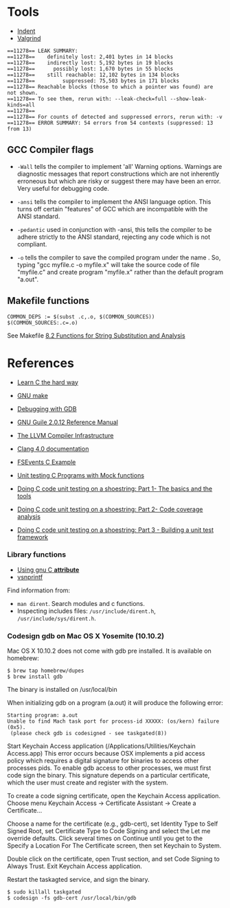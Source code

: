 # Tools

- [Indent](https://www.gnu.org/software/indent/)
- [Valgrind](http://valgrind.org)

```
==11278== LEAK SUMMARY:
==11278==    definitely lost: 2,401 bytes in 14 blocks
==11278==    indirectly lost: 5,192 bytes in 19 blocks
==11278==      possibly lost: 1,670 bytes in 55 blocks
==11278==    still reachable: 12,102 bytes in 134 blocks
==11278==         suppressed: 75,503 bytes in 171 blocks
==11278== Reachable blocks (those to which a pointer was found) are not shown.
==11278== To see them, rerun with: --leak-check=full --show-leak-kinds=all
==11278==
==11278== For counts of detected and suppressed errors, rerun with: -v
==11278== ERROR SUMMARY: 54 errors from 54 contexts (suppressed: 13 from 13)
```

## GCC Compiler flags

- `-Wall`
 tells the compiler to implement 'all' Warning options. Warnings are
 diagnostic messages that report constructions which are not inherently
 erroneous but which are risky or suggest there may have been an error. Very
 useful for debugging code.

- `-ansi`
 tells the compiler to implement the ANSI language option. This turns off
 certain "features" of GCC which are incompatible with the ANSI standard.

- `-pedantic`
 used in conjunction with -ansi, this tells the compiler to be adhere
 strictly to the ANSI standard, rejecting any code which is not compliant.

- `-o`
tells the compiler to save the compiled program under the name . So, typing
"gcc myfile.c -o myfile.x" will take the source code of file "myfile.c" and
create program "myfile.x" rather than the default program "a.out".

## Makefile functions

```
COMMON_DEPS := $(subst .c,.o, $(COMMON_SOURCES))
$(COMMON_SOURCES:.c=.o)
```

See Makefile [8.2 Functions for String Substitution and Analysis](https://www.gnu.org/software/make/manual/html_node/Text-Functions.html)

# References

- [Learn C the hard way](http://c.learncodethehardway.org/book/ex30.html)
- [GNU make](https://www.gnu.org/software/make/manual/make.html)

- [Debugging with GDB](https://www.sourceware.org/gdb/current/onlinedocs/gdb.html)
- [GNU Guile 2.0.12 Reference Manual](https://www.gnu.org/software/guile/manual/)
- [The LLVM Compiler Infrastructure](http://llvm.org)
- [Clang 4.0 documentation](http://clang.llvm.org/docs/index.html)
- [FSEvents C Example](http://stackoverflow.com/questions/11556545/fsevents-c-example)

- [Unit testing C Programs with Mock functions](http://blogs.grammatech.com/unit-testing-c-programs-with-mock-functions)
- [Doing C code unit testing on a shoestring: Part 1- The basics and the tools](http://www.embedded.com/design/programming-languages-and-tools/4007177/2/Doing-C-code-unit-testing-on-a-shoestring-Part-1-The-basics-and-the-tools)
- [Doing C code unit testing on a shoestring: Part 2- Code coverage analysis](http://www.embedded.com/design/prototyping-and-development/4007183/2/Doing-C-code-unit-testing-on-a-shoestring-Part-2-Code-coverage-analysis)
- [Doing C code unit testing on a shoestring: Part 3 - Building a unit test framework](http://www.embedded.com/design/prototyping-and-development/4007187/2/Doing-C-code-unit-testing-on-a-shoestring-Part-3--Building-a-unit-test-framework)

### Library functions

- [Using gnu C __attribute__](http://www.unixwiz.net/techtips/gnu-c-attributes.html)
- [vsnprintf](http://www.ibm.com/support/knowledgecenter/ssw_ibm_i_72/rtref/vsnprintf.htm)

Find information from:

- `man dirent`. Search modules and c functions.
- Inspecting includes files: `/usr/include/dirent.h`, `/usr/include/sys/dirent.h`.


### Codesign gdb on Mac OS X Yosemite (10.10.2)


Mac OS X 10.10.2 does not come with gdb pre installed. It is available on homebrew:

```
$ brew tap homebrew/dupes
$ brew install gdb
```

The binary is installed on /usr/local/bin

When initializing gdb on a program (a.out) it will produce the following error:

```
Starting program: a.out
Unable to find Mach task port for process-id XXXXX: (os/kern) failure (0x5).
 (please check gdb is codesigned - see taskgated(8))
```

Start Keychain Access application (/Applications/Utilities/Keychain Access.app)
This error occurs because OSX implements a pid access policy which requires a digital signature for binaries to access other processes pids. To enable gdb access to other processes, we must first code sign the binary. This signature depends on a particular certificate, which the user must create and register with the system.

To create a code signing certificate, open the Keychain Access application. Choose menu Keychain Access -> Certificate Assistant -> Create a Certificate…

Choose a name for the certificate (e.g., gdb-cert), set Identity Type to Self Signed Root, set Certificate Type to Code Signing and select the Let me override defaults. Click several times on Continue until you get to the Specify a Location For The Certificate screen, then set Keychain to System.

Double click on the certificate, open Trust section, and set Code Signing to Always Trust. Exit Keychain Access application.

Restart the taskagted service, and sign the binary.

```
$ sudo killall taskgated
$ codesign -fs gdb-cert /usr/local/bin/gdb
```
